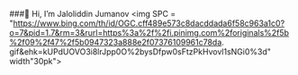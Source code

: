 ###👋 Hi, I’m Jaloliddin Jumanov <img SPC = "https://www.bing.com/th/id/OGC.cff489e573c8dacddada6f58c963a1c0?o=7&pid=1.7&rm=3&rurl=https%3a%2f%2fi.pinimg.com%2foriginals%2f5b%2f09%2f47%2f5b0947323a888e2f07376109961c78da.
gif&ehk=kUPdUOVO3i8lrJpp0O%2bysDfpw0sFtzPkHvovl1sNGi0%3d" width"30pk">
